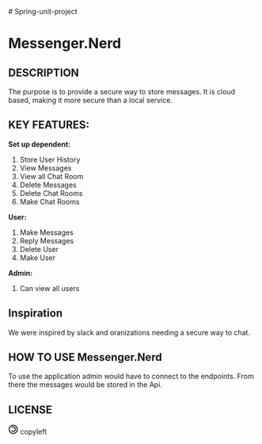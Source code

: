  ﻿# Spring-unit-project

<div align="">

# **Messenger.Nerd**

## **DESCRIPTION**
The purpose is to provide a secure way to store messages. It is cloud based, making it more secure than a local service.



## **KEY FEATURES:**
 **Set up dependent:**
1. Store User History
2. View Messages
3. View all Chat Room
4. Delete Messages
5. Delete Chat Rooms
6. Make Chat Rooms

  **User:**
1. Make Messages
2. Reply Messages
3. Delete User
4. Make User

  **Admin:**
1. Can view all users
## **Inspiration**
We were inspired by slack and oranizations needing a secure way to chat.
## **HOW TO USE Messenger.Nerd**
To use the application admin would have to connect to the endpoints. From there the messages would be stored in the Api. 
## **LICENSE**
  <img style="width: 4%; background-color: white" src="copyleft.png" alt="copyleft image">  
copyleft
</div>

